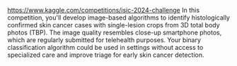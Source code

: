 https://www.kaggle.com/competitions/isic-2024-challenge
In this competition, you'll develop image-based algorithms to identify histologically confirmed skin cancer cases with single-lesion crops from 3D total body photos (TBP). The image quality resembles close-up smartphone photos, which are regularly submitted for telehealth purposes. Your binary classification algorithm could be used in settings without access to specialized care and improve triage for early skin cancer detection.
